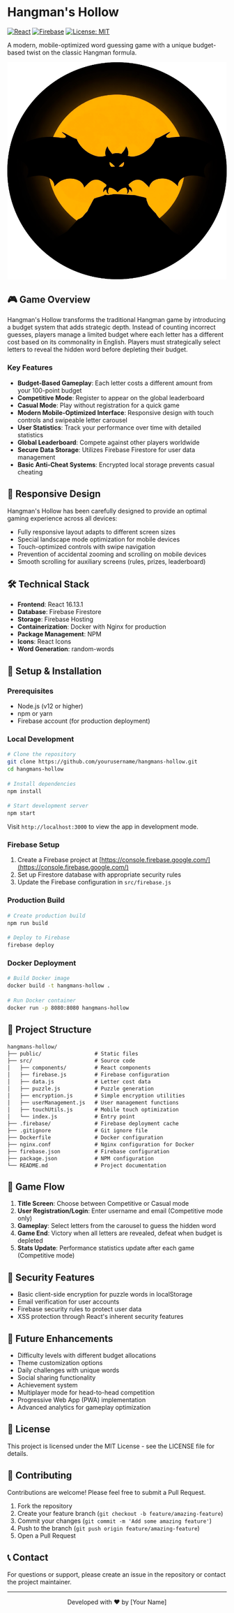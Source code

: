 # Hangman's Hollow

[![React](https://img.shields.io/badge/React-16.13.1-blue.svg)](https://reactjs.org/)
[![Firebase](https://img.shields.io/badge/Firebase-9.6.6-orange.svg)](https://firebase.google.com/)
[![License: MIT](https://img.shields.io/badge/License-MIT-yellow.svg)](https://opensource.org/licenses/MIT)

A modern, mobile-optimized word guessing game with a unique budget-based twist on the classic Hangman formula.

<p align="center">
  <img src="/src/HangmansHollowLogo.png" alt="Hangman's Hollow Logo" />
</p>

## 🎮 Game Overview

Hangman's Hollow transforms the traditional Hangman game by introducing a budget system that adds strategic depth. Instead of counting incorrect guesses, players manage a limited budget where each letter has a different cost based on its commonality in English. Players must strategically select letters to reveal the hidden word before depleting their budget.

### Key Features

- **Budget-Based Gameplay**: Each letter costs a different amount from your 100-point budget
- **Competitive Mode**: Register to appear on the global leaderboard
- **Casual Mode**: Play without registration for a quick game
- **Modern Mobile-Optimized Interface**: Responsive design with touch controls and swipeable letter carousel
- **User Statistics**: Track your performance over time with detailed statistics
- **Global Leaderboard**: Compete against other players worldwide
- **Secure Data Storage**: Utilizes Firebase Firestore for user data management
- **Basic Anti-Cheat Systems**: Encrypted local storage prevents casual cheating

## 📱 Responsive Design

Hangman's Hollow has been carefully designed to provide an optimal gaming experience across all devices:

- Fully responsive layout adapts to different screen sizes
- Special landscape mode optimization for mobile devices
- Touch-optimized controls with swipe navigation
- Prevention of accidental zooming and scrolling on mobile devices
- Smooth scrolling for auxiliary screens (rules, prizes, leaderboard)

## 🛠️ Technical Stack

- **Frontend**: React 16.13.1
- **Database**: Firebase Firestore
- **Storage**: Firebase Hosting
- **Containerization**: Docker with Nginx for production
- **Package Management**: NPM
- **Icons**: React Icons
- **Word Generation**: random-words

## 🔧 Setup & Installation

### Prerequisites

- Node.js (v12 or higher)
- npm or yarn
- Firebase account (for production deployment)

### Local Development

```bash
# Clone the repository
git clone https://github.com/yourusername/hangmans-hollow.git
cd hangmans-hollow

# Install dependencies
npm install

# Start development server
npm start
```

Visit `http://localhost:3000` to view the app in development mode.

### Firebase Setup

1. Create a Firebase project at [https://console.firebase.google.com/](https://console.firebase.google.com/)
2. Set up Firestore database with appropriate security rules
3. Update the Firebase configuration in `src/firebase.js`

### Production Build

```bash
# Create production build
npm run build

# Deploy to Firebase
firebase deploy
```

### Docker Deployment

```bash
# Build Docker image
docker build -t hangmans-hollow .

# Run Docker container
docker run -p 8080:8080 hangmans-hollow
```

## 📂 Project Structure

```
hangmans-hollow/
├── public/                 # Static files
├── src/                    # Source code
│   ├── components/         # React components
│   ├── firebase.js         # Firebase configuration
│   ├── data.js             # Letter cost data
│   ├── puzzle.js           # Puzzle generation
│   ├── encryption.js       # Simple encryption utilities
│   ├── userManagement.js   # User management functions
│   ├── touchUtils.js       # Mobile touch optimization
│   └── index.js            # Entry point
├── .firebase/              # Firebase deployment cache
├── .gitignore              # Git ignore file
├── Dockerfile              # Docker configuration
├── nginx.conf              # Nginx configuration for Docker
├── firebase.json           # Firebase configuration
├── package.json            # NPM configuration
└── README.md               # Project documentation
```

## 🔄 Game Flow

1. **Title Screen**: Choose between Competitive or Casual mode
2. **User Registration/Login**: Enter username and email (Competitive mode only)
3. **Gameplay**: Select letters from the carousel to guess the hidden word
4. **Game End**: Victory when all letters are revealed, defeat when budget is depleted
5. **Stats Update**: Performance statistics update after each game (Competitive mode)

## 🔐 Security Features

- Basic client-side encryption for puzzle words in localStorage
- Email verification for user accounts
- Firebase security rules to protect user data
- XSS protection through React's inherent security features

## 🔮 Future Enhancements

- Difficulty levels with different budget allocations
- Theme customization options
- Daily challenges with unique words
- Social sharing functionality
- Achievement system
- Multiplayer mode for head-to-head competition
- Progressive Web App (PWA) implementation
- Advanced analytics for gameplay optimization

## 📝 License

This project is licensed under the MIT License - see the LICENSE file for details.

## 👥 Contributing

Contributions are welcome! Please feel free to submit a Pull Request.

1. Fork the repository
2. Create your feature branch (`git checkout -b feature/amazing-feature`)
3. Commit your changes (`git commit -m 'Add some amazing feature'`)
4. Push to the branch (`git push origin feature/amazing-feature`)
5. Open a Pull Request

## 📞 Contact

For questions or support, please create an issue in the repository or contact the project maintainer.

---

<p align="center">
  Developed with ❤️ by [Your Name]
</p>
